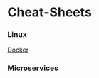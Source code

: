 # Cheat-Sheets

### Linux
[Docker](https://github.com/alaasleek/Cheat-Sheets/wiki/Docker)
### Microservices 
